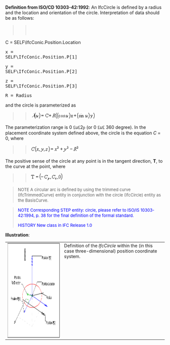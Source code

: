 ﻿**Definition from ISO/CD 10303-42:1992**: An IfcCircle is defined by a radius and the location and orientation of the circle. Interpretation of data should be as follows:

> 
>> <pre> 
C = SELF\IfcConic.Position.Location</pre><pre>x = SELF\IfcConic.Position.P[1]</pre><pre>y = SELF\IfcConic.Position.P[2]</pre><pre>z = SELF\IfcConic.Position.P[3]</pre><pre>R = Radius</pre>


> 
and the circle is parameterized as

> 
>> ![Image](../../../../../../figures/ifccircle-math1.gif)


> 
The parameterization range is 0 <font face="Symbol">&pound;</font>_u_<font face="Symbol">&pound;</font>2<font face="Symbol">p</font> (or 0 <font face="Symbol">&pound;</font>_u_<font face="Symbol">&pound;</font> 360 degree). In the placement coordinate system defined above, the circle is the equation _C_ = 0, where

> 
>> ![Image](../../../../../../figures/ifccircle-math2.gif)


> 
The positive sense of the circle at any point is in the tangent direction, **T**, to the curve at the point, where

> 
>> ![Image](../../../../../../figures/ifccircle-math3.gif)


> 
> <font size="-1">NOTE A circular arc is defined by using the trimmed
		  curve (IfcTrimmedCurve) entity in conjunction with the circle (IfcCircle)
		  entity as the BasisCurve.</font>
>

> <font size="-1" color="#0000FF">NOTE Corresponding STEP entity:
		  circle, please refer to ISO/IS 10303-42:1994, p. 38 for the final definition of
		  the formal standard. </font>
> 
> <font size="-1" color="#0000FF">HISTORY New class in IFC Release 1.0
		  </font>
>

**Illustration**:

<table cellpadding="2" cellspacing="2"> 
		<tr> 
		  <td><a href="drawings/IfcCircle-Layout1.dwf"><img src="figures/ifccircle-layout1.gif" alt="axis1 placement" width="400" height="300" border="0"></a></td> 
		  <td valign="TOP" align="LEFT">Definition of the <i>IfcCircle</i> within
			 the (in this case three-dimensional) position coordinate system.</td> 
		</tr> 
	 </table>

